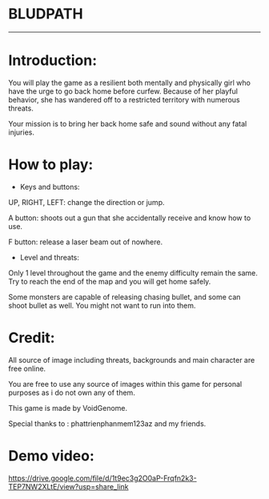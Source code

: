 # BLUDPATH
_____________________
# Introduction:
You will play the game as a resilient both mentally and physically girl who have the urge to go back home before curfew. Because of her playful behavior, she has wandered off to a restricted territory with numerous threats. 

Your mission is to bring her back home safe and sound without any fatal injuries.

# How to play:
  * Keys and buttons:
 
 UP, RIGHT, LEFT: change the direction or jump.
 
 A button: shoots out a gun that she accidentally receive and know how to use.
 
 F button: release a laser beam out of nowhere.
 
 * Level and threats:
 
 Only 1 level throughout the game and the enemy difficulty remain the same. Try to reach the end of the map and you will get home safely.
 
 Some monsters are capable of releasing chasing bullet, and some can shoot bullet as well. You might not want to run into them.

# Credit:
 All source of image including threats, backgrounds and main character are free online.

 You are free to use any source of images within this game for personal purposes as i do not own any of them.
 
 This game is made by VoidGenome.

 Special thanks to : phattrienphanmem123az and my friends.

 # Demo video:
 
 https://drive.google.com/file/d/1t9ec3g2O0aP-Frqfn2k3-TEP7NW2XLtE/view?usp=share_link
